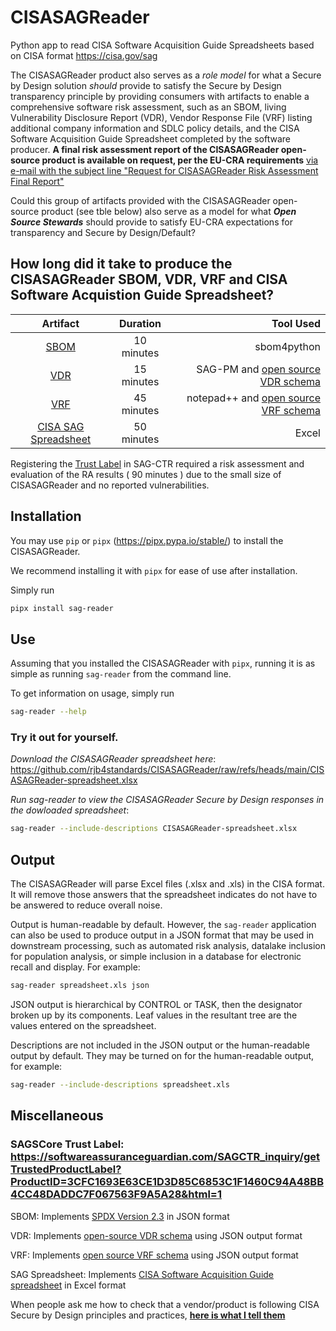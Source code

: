 # CISASAGReader
Python app to read CISA Software Acquisition Guide Spreadsheets based on CISA format https://cisa.gov/sag

The CISASAGReader product also serves as a *role model* for what a Secure by Design solution *should* provide to satisfy the Secure by Design transparency principle by providing consumers with artifacts to enable a comprehensive software risk assessment, such as an SBOM, living Vulnerability Disclosure Report (VDR), Vendor Response File (VRF) listing additional company information and SDLC policy details, and the CISA Software Acquisition Guide Spreadsheet completed by the software producer. **A final risk assessment report of the CISASAGReader open-source product is available on request, per the EU-CRA requirements** [via e-mail with the subject line "Request for CISASAGReader Risk Assessment Final Report"](mailto:dick@businesscyberguardian.com)

Could this group of artifacts provided with the CISASAGReader open-source product (see tble below) also serve as a model for what ***Open Source Stewards*** should provide to satisfy EU-CRA expectations for transparency and Secure by Design/Default?

## How long did it take to produce the CISASAGReader SBOM, VDR, VRF and CISA Software Acquistion Guide Spreadsheet?

| **Artifact**   | **Duration** | **Tool Used** |  
|:----------:|:-----:| -------------------:
| [SBOM](https://raw.githubusercontent.com/rjb4standards/CISASAGReader/refs/heads/main/CISASAGReader-V1_0_4-SBOM.json) | 10 minutes | sbom4python |
| [VDR](https://raw.githubusercontent.com/rjb4standards/CISASAGReader/refs/heads/main/CISASAGReader-V1_0_4-VDR.json) | 15 minutes | SAG-PM and [open source VDR schema](https://raw.githubusercontent.com/rjb4standards/REA-Products/refs/heads/master/SAGVulnDisclosure.xsd) |
| [VRF](https://raw.githubusercontent.com/rjb4standards/CISASAGReader/refs/heads/main/CISASAGReader-VRF.json) | 45 minutes | notepad++ and [open source VRF schema](https://raw.githubusercontent.com/rjb4standards/REA-Products/refs/heads/master/SAGVendorSchema.xsd)|
| [CISA SAG Spreadsheet](https://github.com/rjb4standards/CISASAGReader/raw/refs/heads/main/CISASAGReader-spreadsheet.xlsx) | 50 minutes | Excel |

Registering the [Trust Label](https://softwareassuranceguardian.com/SAGCTR_inquiry/getTrustedProductLabel?ProductID=3CFC1693E63CE1D3D85C6853C1F1460C94A48BB4CC48DADDC7F067563F9A5A28&html=1) in SAG-CTR required a risk assessment and evaluation of the RA results ( 90 minutes ) due to the small size of CISASAGReader and no reported vulnerabilities.

## Installation
You may use `pip` or `pipx` (https://pipx.pypa.io/stable/) to install the CISASAGReader.

We recommend installing it with `pipx` for ease of use after installation.

Simply run
```sh
pipx install sag-reader
```

## Use
Assuming that you installed the CISASAGReader with `pipx`, running it is as simple as
running `sag-reader` from the command line.

To get information on usage, simply run

```sh
sag-reader --help
```

### Try it out for yourself.
*Download the CISASAGReader spreadsheet here*: https://github.com/rjb4standards/CISASAGReader/raw/refs/heads/main/CISASAGReader-spreadsheet.xlsx

*Run sag-reader to view the CISASAGReader Secure by Design responses in the dowloaded spreadsheet*:

```sh
sag-reader --include-descriptions CISASAGReader-spreadsheet.xlsx
```

## Output
The CISASAGReader will parse Excel files (.xlsx and .xls) in the CISA format. It will remove those answers that the spreadsheet indicates do not have to be answered to reduce overall noise.

Output is human-readable by default. However, the `sag-reader` application can also be used to produce output in a JSON format that may be used in downstream processing, such as automated risk analysis, datalake inclusion for population analysis, or simple inclusion in a database for electronic recall and display. For example:

```sh
sag-reader spreadsheet.xls json
```

JSON output is hierarchical by CONTROL or TASK, then the designator broken up by its components. Leaf values in the resultant tree are the values entered on the spreadsheet.

Descriptions are not included in the JSON output or the human-readable output by default. They may be turned on for the human-readable output, for example:

```sh
sag-reader --include-descriptions spreadsheet.xls
```

## Miscellaneous

### SAGSCore Trust Label: https://softwareassuranceguardian.com/SAGCTR_inquiry/getTrustedProductLabel?ProductID=3CFC1693E63CE1D3D85C6853C1F1460C94A48BB4CC48DADDC7F067563F9A5A28&html=1 

SBOM: Implements [SPDX Version 2.3](https://spdx.github.io/spdx-spec/v2.3/) in JSON format

VDR: Implements [open-source VDR schema](https://github.com/rjb4standards/REA-Products/blob/master/SAGVulnDisclosure.xsd) using JSON output format

VRF: Implements [open source VRF schema](https://raw.githubusercontent.com/rjb4standards/REA-Products/refs/heads/master/SAGVendorSchema.xsd) using JSON output format

SAG Spreadsheet: Implements [CISA Software Acquisition Guide spreadsheet](https://cisa.gov/sag) in Excel format

When people ask me how to check that a vendor/product is following CISA Secure by Design principles and practices, [**here is what I tell them**](https://www.linkedin.com/posts/richard-dick-brooks-8078241_when-people-ask-how-to-i-check-that-a-software-activity-7273376285282783233-NVJx?utm_source=share&utm_medium=member_desktop)


